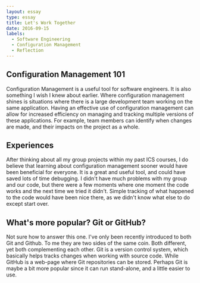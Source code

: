 ```yaml
---
layout: essay
type: essay
title: Let's Work Together
date: 2016-09-15
labels:
  - Software Engineering
  - Configuration Management
  - Reflection
---
```



## Configuration Management 101

Configuration Management is a useful tool for software engineers.  It is also something I wish I knew about earlier.  Where configuration management shines is situations where there is a large development team working on the same application.  Having an effective use of configuration management can allow for increased efficiency on managing and tracking multiple versions of these applications.  For example, team members can identify when changes are made, and their impacts on the project as a whole.

## Experiences

After thinking about all my group projects within my past ICS courses, I do believe that learning about configuration management sooner would have been beneficial for everyone.  It is a great and useful tool, and could have saved lots of time debugging.  I didn't have much problems with my group and our code, but there were a few moments where one moment the code works and the next time we tried it didn't.  Simple tracking of what happened to the code would have been nice there, as we didn't know what else to do except start over.

## What's more popular?  Git or GitHub?

Not sure how to answer this one.  I've only been recently introduced to both Git and Github.  To me they are two sides of the same coin.  Both different, yet both complementing each other.  Git is a version control system, which basically helps tracks changes when working with source code.  While GitHub is a web-page where Git repositories can be stored.  Perhaps Git is maybe a bit more popular since it can run stand-alone, and a little easier to use.  
